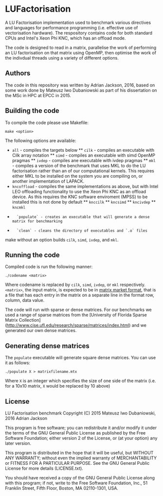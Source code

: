 # LUFactorisation
A LU Factorisation implementation used to benchmark various directives and languages for performance programming (i.e. effective use of vectorisation hardware).  The respository contains code for both standard CPUs and Intel's Xeon Phi KNC, which has an offload mode.

The code is designed to read in a matrix, parallelise the work of performing an LU factorisation on that matrix using OpenMP, then optimise the work of the indivdual threads using a variety of different options.

## Authors
The code in this repository was written by Adrian Jackson, 2016, based on some work done by Mateusz Iwo Dubaniowski as part of his dissertation on the MSc in HPC at EPCC in 2015.
  

## Building the code
To compile the code please use Makefile:

```
make <option>
```

The following options are available:
* `all` - compiles the targets below
**    `cilk` - compiles an executable with Cilk array notation
**       `simd` - compiles an executable with simd OpenMP pragmas
**       `ivdep` - compiles ane executable with ivdep pragmas
**       `mkl`  - compiles a version of the benchmark that uses MKL to do the LU factorisation rather than an of our computational kernels.  This requires either MKL to be installed on the system you are compiling on, or another implementation of LAPACK.
* `kncoffload` - compiles the same implementations as above, but with Intel LEO offloading functionality to use the Xeon Phi KNC as an offload device.  As this requires the KNC software enviroment (MPSS) to be installed this is not done by default
**    `knccilk`
**       `kncsimd` 
**       `kncivdep` 
**       `kncmkl`
*       `populate` - creates an executable that will generate a dense matrix for benchmarking
*       `clean` - cleans the directory of executables and `.o` files

make without an option builds `cilk`, `simd`, `ivdep`, and `mkl`.

## Running the code
Compiled code is run the following manner:
```
./codename <matrix>
```
Where codename is replaced by `cilk`, `simd`, `ivdep`, or `mkl` respectively.
`<matrix>`, the input matrix, is expected to be in [matrix market format](http://math.nist.gov/MatrixMarket/formats.html), that is a file that has each entry in the matrix on a separate line in the format row, column, data value.

The code will run with sparse or dense matrices.  For our benchmarks we used a range of sparse matrices from the [University of Florida Sparse Matrix Collection] (http://www.cise.ufl.edu/research/sparse/matrices/index.html) and we generated our own dense matrices.

## Generating dense matrices
The `populate` executable will generate square dense matrices.  You can use it as follows:
```
./populate X > matrixfilename.mtx
```

Where `X` is an integer which specifies the size of one side of the matrix (i.e. for a 10x10 matrix, `X` would be replaced by 10 above)

## License
LU Factorisation benchmark
Copyright (C) 2015 Mateusz Iwo Dubaniowski, 2016 Adrian Jackson

This program is free software; you can redistribute it and/or
modify it under the terms of the GNU General Public License as
published by the Free Software Foundation; either version 2 of the
License, or (at your option) any later version.

This program is distributed in the hope that it will be useful, but
WITHOUT ANY WARRANTY; without even the implied warranty of
MERCHANTABILITY or FITNESS FOR A PARTICULAR PURPOSE.  See the GNU
General Public License for more details (LICENSE.txt).

You should have received a copy of the GNU General Public License
along with this program; if not, write to the Free Software
Foundation, Inc., 51 Franklin Street, Fifth Floor, Boston, MA
02110-1301, USA.


